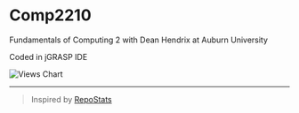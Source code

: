 # Comp2210
Fundamentals of Computing 2 with Dean Hendrix at Auburn University

Coded in jGRASP IDE

<!-- Deprecated -->
<!-- ![Views Chart](https://repostatscharts.s3.us-east-2.amazonaws.com/MatthewsRepos/Comp2210_ViewsChart.png#gh-dark-mode-only) -->
<!-- ![Views Chart](https://repostatscharts.s3.us-east-2.amazonaws.com/MatthewsRepos/Comp2210_ViewsChart_Dark.png#gh-light-mode-only) -->

<picture>
  <source media="(prefers-color-scheme: dark)" srcset="https://repostatscharts.s3.us-east-2.amazonaws.com/MatthewsRepos/Comp2210_ViewsChart_Dark.png">
  <source media="(prefers-color-scheme: light)" srcset="https://repostatscharts.s3.us-east-2.amazonaws.com/MatthewsRepos/Comp2210_ViewsChart.png">
  <img alt="Views Chart" src="https://repostatscharts.s3.us-east-2.amazonaws.com/MatthewsRepos/Comp2210_ViewsChart.png">
</picture>

---

> Inspired by [RepoStats](https://github.com/wumphlett/repostats)
